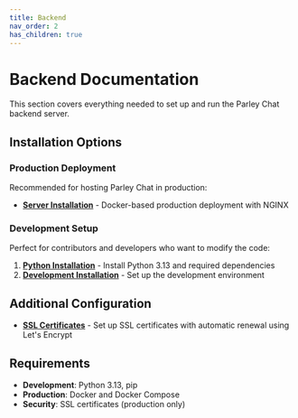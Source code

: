 ```yaml
---
title: Backend
nav_order: 2
has_children: true
---
```


# Backend Documentation

This section covers everything needed to set up and run the Parley Chat backend server.

## Installation Options

### Production Deployment
Recommended for hosting Parley Chat in production:

- **[Server Installation](server-installation.md)** - Docker-based production deployment with NGINX

### Development Setup
Perfect for contributors and developers who want to modify the code:

1. **[Python Installation](python-installation.md)** - Install Python 3.13 and required dependencies
2. **[Development Installation](development-installation.md)** - Set up the development environment

## Additional Configuration

- **[SSL Certificates](ssl-certificates.md)** - Set up SSL certificates with automatic renewal using Let's Encrypt

## Requirements

- **Development**: Python 3.13, pip
- **Production**: Docker and Docker Compose
- **Security**: SSL certificates (production only)
